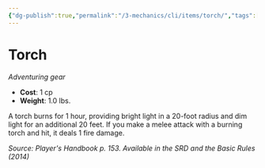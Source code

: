 ```yaml
---
{"dg-publish":true,"permalink":"/3-mechanics/cli/items/torch/","tags":["ttrpg-cli/compendium/src/5e/phb","ttrpg-cli/item/gear/","ttrpg-cli/item/rarity/none"]}
---
```


# Torch
*Adventuring gear*  


- **Cost**: 1 cp
- **Weight**: 1.0 lbs.

A torch burns for 1 hour, providing bright light in a 20-foot radius and dim light for an additional 20 feet. If you make a melee attack with a burning torch and hit, it deals 1 fire damage.

*Source: Player's Handbook p. 153. Available in the <span title='Systems Reference Document (5.1)'>SRD</span> and the Basic Rules (2014)*